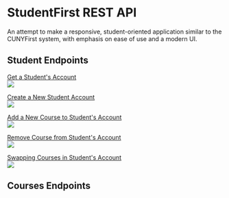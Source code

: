 # StudentFirst REST API
An attempt to make a responsive, student-oriented application similar to the CUNYFirst system, with emphasis on ease of use and a modern UI.

## Student Endpoints
[Get a Student's Account](/routes/docs/students/getstudent.md)\
![](https://img.shields.io/badge/%2Fapi%2Fstudents%2F%3Auid-GET-brightgreen?style=flat-square) 

[Create a New Student Account](/routes/docs/students/createstudent.md)\
![](https://img.shields.io/badge/%2Fapi%2Fstudents-POST-blue?style=flat-square)

[Add a New Course to Student's Account](/routes/docs/students/addcourse.md)\
![](https://img.shields.io/badge/%2Fapi%2Fstudents%2F%3Auid%2Faddcourse-PUT-orange?style=flat-square)

[Remove Course from Student's Account](/routes/docs/students/removecourse.md)\
![](https://img.shields.io/badge/%2Fapi%2Fstudents%2F%3Auid%2Fremovecourse-PUT-orange?style=flat-square)

[Swapping Courses in Student's Account](/routes/docs/students/swapcourses.md)\
![](https://img.shields.io/badge/%2Fapi%2Fstudents%2F%3Auid%2Fswapcourses-PUT-orange?style=flat-square)

## Courses Endpoints